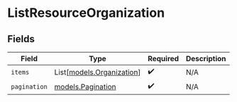 # ListResourceOrganization


## Fields

| Field                                                  | Type                                                   | Required                                               | Description                                            |
| ------------------------------------------------------ | ------------------------------------------------------ | ------------------------------------------------------ | ------------------------------------------------------ |
| `items`                                                | List[[models.Organization](../models/organization.md)] | :heavy_check_mark:                                     | N/A                                                    |
| `pagination`                                           | [models.Pagination](../models/pagination.md)           | :heavy_check_mark:                                     | N/A                                                    |